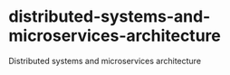 # distributed-systems-and-microservices-architecture
Distributed systems and microservices architecture

